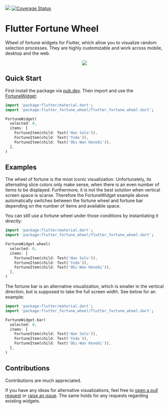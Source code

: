 [![](https://img.shields.io/pub/v/flutter_fortune_wheel)](https://pub.dev/packages/flutter_fortune_wheel)
[![Coverage Status](https://coveralls.io/repos/github/kevlatus/flutter_fortune_wheel/badge.svg?branch=main)](https://coveralls.io/github/kevlatus/flutter_fortune_wheel?branch=main)

# Flutter Fortune Wheel

Wheel of fortune widgets for Flutter, which allow you to visualize random selection processes.
They are highly customizable and work across mobile, desktop and the web.

<p align="center">
  <img src="https://raw.githubusercontent.com/kevlatus/flutter_fortune_wheel/main/images/img-wheel-256.png?sanitize=true">
</p>

## Quick Start

First install the package via [pub.dev](https://pub.dev/packages/flutter_fortune_wheel/install).
Then import and use the [FortuneWidget](https://pub.dev/documentation/flutter_fortune_wheel/latest/flutter_fortune_wheel/FortuneWidget-class.html):

```dart
import 'package:flutter/material.dart';
import 'package:flutter_fortune_wheel/flutter_fortune_wheel.dart';

FortuneWidget(
  selected: 0,
  items: [
    FortuneItem(child: Text('Han Solo')),
    FortuneItem(child: Text('Yoda')),
    FortuneItem(child: Text('Obi-Wan Kenobi')),
  ],
)
```

## Examples

The wheel of fortune is the most iconic visualization. Unfortunately, its alternating slice colors only make sense, when there is an even number of items to be displayed.
Furthermore, it is not the best solution when vertical screen space is scarse. Therefore the FortuneWidget example above automatically switches between the fortune wheel and
fortune bar depending on the number of items and available space.

You can still use a fortune wheel under those conditions by instantiating it directly:

```dart
import 'package:flutter/material.dart';
import 'package:flutter_fortune_wheel/flutter_fortune_wheel.dart';

FortuneWidget.wheel(
  selected: 0,
  items: [
    FortuneItem(child: Text('Han Solo')),
    FortuneItem(child: Text('Yoda')),
    FortuneItem(child: Text('Obi-Wan Kenobi')),
  ],
)
```

The fortune bar is an alternative visualization, which is smaller in the vertical direction, but is supposed to take the full screen width. See below for an example:

```dart
import 'package:flutter/material.dart';
import 'package:flutter_fortune_wheel/flutter_fortune_wheel.dart';

FortuneWidget.bar(
  selected: 0,
  items: [
    FortuneItem(child: Text('Han Solo')),
    FortuneItem(child: Text('Yoda')),
    FortuneItem(child: Text('Obi-Wan Kenobi')),
  ],
)
```

## Contributions

Contributions are much appreciated.

If you have any ideas for alternative visualizations, feel free to [open a pull request](https://github.com/kevlatus/flutter_fortune_wheel/pulls) or
[raise an issue](https://github.com/kevlatus/flutter_fortune_wheel/issues). The same holds for any requests regarding existing widgets.
